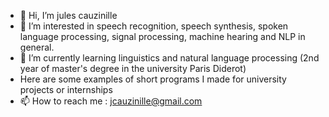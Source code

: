 - 👋 Hi, I’m jules cauzinille
- 👀 I’m interested in speech recognition, speech synthesis, spoken language processing, signal processing, machine hearing and NLP in general.
- 🌱 I’m currently learning linguistics and natural language processing (2nd year of master's degree in the university Paris Diderot)
- Here are some examples of short programs I made for university projects or internships
- 📫 How to reach me : jcauzinille@gmail.com 
